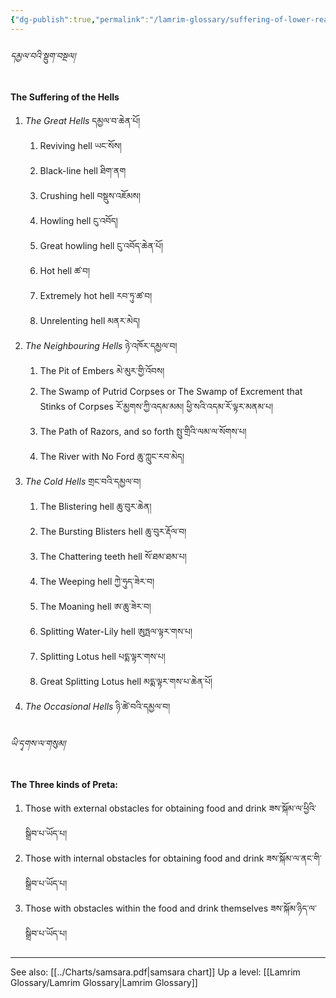 ```yaml
---
{"dg-publish":true,"permalink":"/lamrim-glossary/suffering-of-lower-realms/"}
---
```


###### དམྱལ་བའི་སྡུག་བསྔལ།
**The Suffering of the Hells** 
1. *The Great Hells* དམྱལ་བ་ཆེན་པོ།
	1. Reviving hell ཡང་སོས།
	2. Black-line hell ཐིག་ནག
	3. Crushing hell བསྡུས་འཇོམས།
	4. Howling hell ངུ་འབོད།
	5. Great howling hell ངུ་འབོད་ཆེན་པོ།
	6. Hot hell ཚ་བ།
	7. Extremely hot hell རབ་ཏུ་ཚ་བ།
	8. Unrelenting hell མནར་མེད།
2. *The Neighbouring Hells* ཉེ་འཁོར་དམྱལ་བ།
	1. The Pit of Embers མེ་མུར་གྱི་འོབས།
	2. The Swamp of Putrid Corpses or The Swamp of Excrement that Stinks of Corpses
	   རོ་མྱགས་ཀྱི་འདམ་མམ། ཕྱི་སའི་འདམ་རོ་ལྟར་མནམ་པ།
	3. The Path of Razors, and so forth སྤུ་གྲིའི་ལམ་ལ་སོགས་པ།
	4. The River with No Ford ཆུ་ཀླུང་རབ་མེད།
3. *The Cold Hells* གྲང་བའི་དམྱལ་བ།
	1. The Blistering hell ཆུ་བུར་ཆེན།
	2. The Bursting Blisters hell ཆུ་བུར་རྡོལ་བ།
	3. The Chattering teeth hell སོ་ཐམ་ཐམ་པ།
	4. The Weeping hell ཀྱེ་ཧུད་ཟེར་བ།
	5. The Moaning hell ཨ་ཆུ་ཟེར་བ།
	6. Splitting Water-Lily hell ཨུཏྤལ་ལྟར་གས་པ།
	7. Splitting Lotus hell པདྨ་ལྟར་གས་པ།
	8. Great Splitting Lotus hell མདྨ་ལྟར་གས་པ་ཆེན་པོ།
4. *The Occasional Hells* ཉི་ཚེ་བའི་དམྱལ་བ།

###### ཡི་དྭགས་ལ་གསུམ།
**The Three kinds of Preta:** 
1. Those with external obstacles for obtaining food and drink ཟས་སྐོམ་ལ་ཕྱིའི་སྒྲིབ་པ་ཡོད་པ།
2. Those with internal obstacles for obtaining food and drink ཟས་སྐོམ་ལ་ནང་གི་སྒྲིབ་པ་ཡོད་པ།
3. Those with obstacles within the food and drink themselves ཟས་སྐོམ་ཉིད་ལ་སྒྲིབ་པ་ཡོད་པ།

---
See also: [[../Charts/samsara.pdf|samsara chart]]
Up a level: [[Lamrim Glossary/Lamrim Glossary\|Lamrim Glossary]]